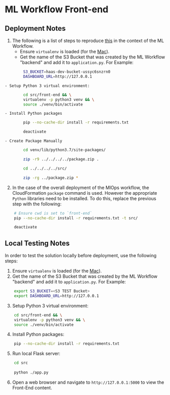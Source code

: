 # ML Workflow Front-end

## Deployment Notes
1. The following is a list of steps to reproduce [this](https://john.soban.ski/an-inexpensive-web-database-app-via-s3-part-one.html) in the context of the ML Workflow.
    - Ensure `virtualenv` is loaded (for the [Mac](https://sourabhbajaj.com/mac-setup/Python/virtualenv.html)).
    - Get the name of the S3 Bucket that was created by the ML Workflow "backend" and add it to `application.py`. For Example:
```bash
        S3_BUCKET=haas-dev-bucket-ussyc6snzrn0
        DASHBOARD_URL=http://127.0.0.1
```
    - Setup Python 3 virtual environment:
```bash
        cd src/front-end && \
        virtualenv -p python3 venv && \
        source ./venv/bin/activate
```
    - Install Python packages
```bash
        pip --no-cache-dir install -r requirements.txt

        deactivate
```
    - Create Package Manually
```bash
        cd venv/lib/python3.7/site-packages/

        zip -r9 ../../../../package.zip .

        cd ../../../../src/

        zip -rg ../package.zip *
```
2. In the case of the overall deployment of the MlOps workflow, the CloudFormation `package` command is used. However the appropriate `Python` libraries need to be installed. To do this, replace the previous step with the following:
```bash
    # Ensure cwd is set to `front-end`
    pip --no-cache-dir install -r requirements.txt -t src/

    deactivate
```

## Local Testing Notes
In order to test the solution locally before deployment, use the following steps:
1. Ensure `virtualenv` is loaded (for the [Mac](https://sourabhbajaj.com/mac-setup/Python/virtualenv.html)).
2. Get the name of the S3 Bucket that was created by the ML Workflow "backend" and add it to `application.py`. For Example:
```bash
    export S3_BUCKET=<S3 TEST Bucket>
    export DASHBOARD_URL=http://127.0.0.1
```
3. Setup Python 3 virtual environment:
```bash
    cd src/front-end && \
    virtualenv -p python3 venv && \
    source ./venv/bin/activate
```
4. Install Python packages:
```bash
    pip --no-cache-dir install -r requirements.txt
```
5. Run local Flask server:
```bash
    cd src
    
    python ./app.py
```
6. Open a web browser and navigate to `http://127.0.0.1:5000` to view the Front-End content.